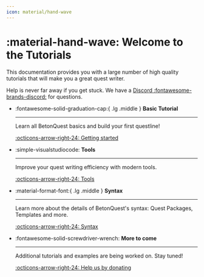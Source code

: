 ```yaml
---
icon: material/hand-wave
---
```

# :material-hand-wave: Welcome to the Tutorials
This documentation provides you with a large number of high quality tutorials that will make you a great quest writer.

Help is never far away if you get stuck. We have a
[Discord :fontawesome-brands-discord:](https://discordapp.com/invite/rK6mfHq) for questions.

<div class="grid cards" markdown>
 
 -   :fontawesome-solid-graduation-cap:{ .lg .middle } __Basic Tutorial__
 
     ---
 
     Learn all BetonQuest basics and build your first questline! 
 
     [:octicons-arrow-right-24: Getting started](./Getting-Started/About.md)
 
 -   :simple-visualstudiocode: __Tools__
 
     ---
 
     Improve your quest writing efficiency with modern tools.
 
     [:octicons-arrow-right-24: Tools](./Tools/Setting-up-VSCode.md)

 -   :material-format-font:{ .lg .middle }  __Syntax__
 
     ---
 
     Learn more about the details of BetonQuest's syntax: Quest Packages,
     Templates and more.

 
     [:octicons-arrow-right-24: Syntax](./Syntax/Quest-Packages.md)
 
 -   :fontawesome-solid-screwdriver-wrench:  __More to come__
 
     ---
 
     Additional tutorials and examples are being worked on. Stay tuned!

     [:octicons-arrow-right-24: Help us by donating](https://opencollective.com/betonquest/contribute/individual-quester-32899/checkout)

</div>
